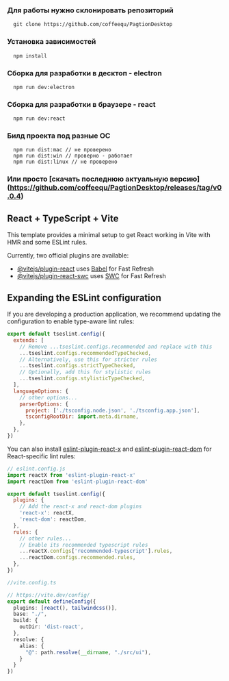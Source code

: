
### Для работы нужно склонировать репозиторий
```
  git clone https://github.com/coffeequ/PagtionDesktop
```
### Установка зависимостей
```
  npm install
```

### Сборка для разработки в десктоп - electron
```
  npm run dev:electron
```

### Сборка для разработки в браузере - react
```
  npm run dev:react
```

### Билд проекта под разные ОС
```
  npm run dist:mac // не проверено
  npm run dist:win // проверно - работает
  npm run dist:linux // не проверено
```

### Или просто [скачать последнюю актуальную версию] (https://github.com/coffeequ/PagtionDesktop/releases/tag/v0.0.4)


## React + TypeScript + Vite

This template provides a minimal setup to get React working in Vite with HMR and some ESLint rules.

Currently, two official plugins are available:

- [@vitejs/plugin-react](https://github.com/vitejs/vite-plugin-react/blob/main/packages/plugin-react/README.md) uses [Babel](https://babeljs.io/) for Fast Refresh
- [@vitejs/plugin-react-swc](https://github.com/vitejs/vite-plugin-react-swc) uses [SWC](https://swc.rs/) for Fast Refresh

## Expanding the ESLint configuration

If you are developing a production application, we recommend updating the configuration to enable type-aware lint rules:

```js
export default tseslint.config({
  extends: [
    // Remove ...tseslint.configs.recommended and replace with this
    ...tseslint.configs.recommendedTypeChecked,
    // Alternatively, use this for stricter rules
    ...tseslint.configs.strictTypeChecked,
    // Optionally, add this for stylistic rules
    ...tseslint.configs.stylisticTypeChecked,
  ],
  languageOptions: {
    // other options...
    parserOptions: {
      project: ['./tsconfig.node.json', './tsconfig.app.json'],
      tsconfigRootDir: import.meta.dirname,
    },
  },
})
```

You can also install [eslint-plugin-react-x](https://github.com/Rel1cx/eslint-react/tree/main/packages/plugins/eslint-plugin-react-x) and [eslint-plugin-react-dom](https://github.com/Rel1cx/eslint-react/tree/main/packages/plugins/eslint-plugin-react-dom) for React-specific lint rules:

```js
// eslint.config.js
import reactX from 'eslint-plugin-react-x'
import reactDom from 'eslint-plugin-react-dom'

export default tseslint.config({
  plugins: {
    // Add the react-x and react-dom plugins
    'react-x': reactX,
    'react-dom': reactDom,
  },
  rules: {
    // other rules...
    // Enable its recommended typescript rules
    ...reactX.configs['recommended-typescript'].rules,
    ...reactDom.configs.recommended.rules,
  },
})
```

```ts
//vite.config.ts

// https://vite.dev/config/
export default defineConfig({
  plugins: [react(), tailwindcss()],
  base: "./",
  build: {
    outDir: 'dist-react',
  },
  resolve: {
    alias: {
      "@": path.resolve(__dirname, "./src/ui"),
    }
  }
})
```
